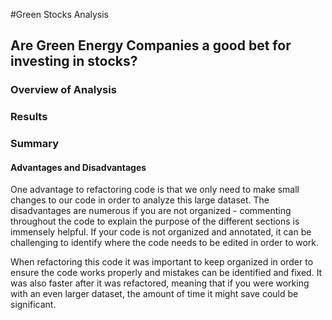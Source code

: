 #Green Stocks Analysis
## Are Green Energy Companies a good bet for investing in stocks?

### Overview of Analysis

### Results


### Summary
#### Advantages and Disadvantages
One advantage to refactoring code is that we only need to make small changes to our code in order to analyze this large dataset. The disadvantages are numerous if you are not organized - commenting throughout the code to explain the purpose of the different sections is immensely helpful. If your code is not organized and annotated, it can be challenging to identify where the code needs to be edited in order to work. 

When refactoring this code it was important to keep organized in order to ensure the code works properly and mistakes can be identified and fixed. It was also faster after it was refactored, meaning that if you were working with an even larger dataset, the amount of time it might save could be significant. 
